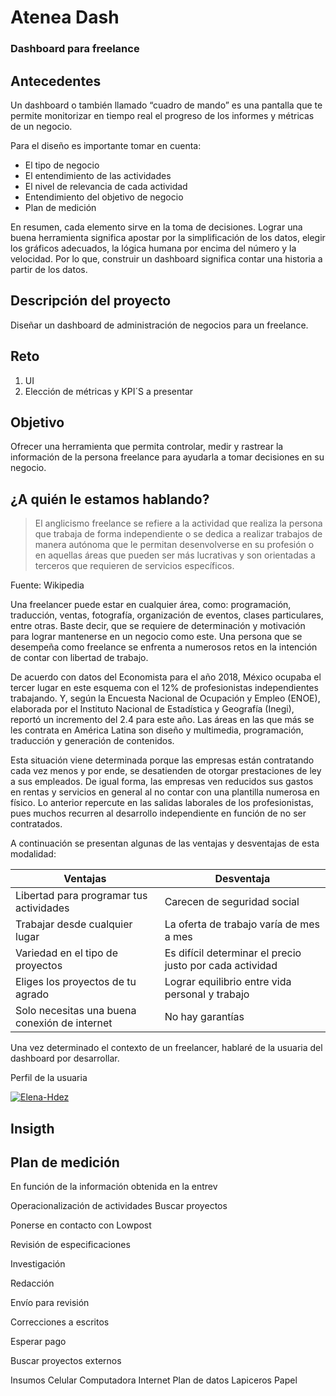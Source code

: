 
# Atenea Dash

### Dashboard para freelance


## Antecedentes

Un dashboard o también llamado “cuadro de mando” es una pantalla que te permite monitorizar en tiempo real el progreso de los informes y métricas de un negocio.

Para el diseño es importante tomar en cuenta: 
* El tipo de negocio
* El entendimiento de las actividades
* El nivel de relevancia de cada actividad
* Entendimiento del objetivo de negocio
* Plan de medición

En resumen, cada elemento sirve en la toma de decisiones. Lograr una buena herramienta significa apostar por la simplificación de los datos, elegir los gráficos adecuados, la lógica humana por encima del número y la velocidad. Por lo que, construir un dashboard significa contar una historia a partir de los datos. 


## Descripción del proyecto

Diseñar un dashboard de administración de negocios para un freelance.

## Reto

1. UI 
2. Elección de métricas y KPI´S a presentar

## Objetivo

Ofrecer una herramienta que permita controlar, medir y rastrear la información de la persona freelance para ayudarla a tomar decisiones en su negocio.

## ¿A quién le estamos hablando?

> El anglicismo freelance se refiere a la actividad que realiza la persona que trabaja de forma independiente o se dedica a realizar trabajos de manera autónoma que le permitan desenvolverse en su profesión o en aquellas áreas que pueden ser más lucrativas y son orientadas a terceros que requieren de servicios específicos.

Fuente: Wikipedia

Una freelancer puede estar en cualquier área, como: programación, traducción, ventas, fotografía, organización de eventos, clases particulares, entre otras. Baste decir, que se requiere de determinación y motivación para lograr mantenerse en un negocio como este. Una persona que se desempeña como freelance se enfrenta a numerosos retos en la intención de contar con libertad de trabajo. 

De acuerdo con datos del Economista para el año 2018,  México ocupaba el tercer lugar en este esquema con el 12% de profesionistas independientes trabajando. Y, según la Encuesta Nacional de Ocupación y Empleo (ENOE), elaborada por el Instituto Nacional de Estadística y Geografía (Inegi), reportó un incremento del 2.4 para este año. Las áreas en las que más se les contrata en América Latina son diseño y multimedia, programación, traducción y generación de contenidos.

Esta situación viene determinada porque las empresas están contratando cada vez menos y por ende, se desatienden de otorgar prestaciones de ley a sus empleados. De igual forma, las empresas ven reducidos sus gastos en rentas y servicios en general al no contar con una plantilla numerosa en físico. Lo anterior repercute en las salidas laborales de los profesionistas, pues muchos recurren al desarrollo independiente en función de no ser contratados.

A continuación se presentan algunas de las ventajas y desventajas de esta modalidad: 

| Ventajas| Desventaja|
| ----- | ---- |
| Libertad para programar tus actividades | Carecen de seguridad social |
| Trabajar desde cualquier lugar | La oferta de trabajo varía de mes a mes |
| Variedad en el tipo de proyectos | Es difícil determinar el precio justo por cada actividad|
|Eliges los proyectos de tu agrado | Lograr equilibrio entre vida personal y trabajo |
| Solo necesitas una buena conexión de internet | No hay garantías |



Una vez determinado el contexto de un freelancer, hablaré de la usuaria del dashboard por desarrollar. 

Perfil de la usuaria

<a href="https://ibb.co/cNpBGmm"><img src="https://i.ibb.co/vJrF7tt/Elena-Hdez.png" alt="Elena-Hdez" border="0"></a>


## Insigth


## Plan de medición

En función de la información obtenida en la entrev



Operacionalización de actividades
Buscar proyectos 


Ponerse en contacto con Lowpost 


Revisión de especificaciones


Investigación 


Redacción


Envío para revisión


Correcciones a escritos


Esperar pago


Buscar proyectos externos



Insumos
Celular
Computadora
Internet
Plan de datos
Lapiceros 
Papel
